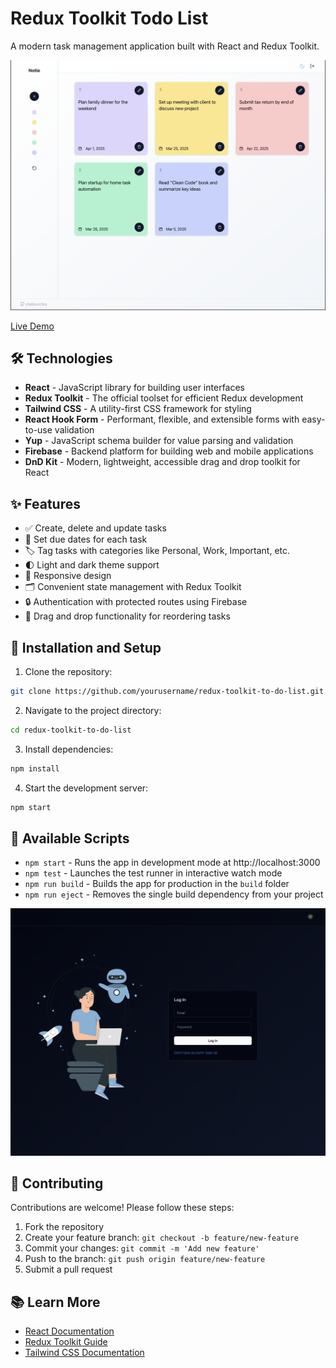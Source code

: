 # Redux Toolkit Todo List

A modern task management application built with React and Redux Toolkit.

![Todo App Screenshot](./public/screenshot.png)

[Live Demo](https://notiee.netlify.app/)

## 🛠 Technologies

- **React** - JavaScript library for building user interfaces
- **Redux Toolkit** - The official toolset for efficient Redux development
- **Tailwind CSS** - A utility-first CSS framework for styling
- **React Hook Form** - Performant, flexible, and extensible forms with easy-to-use validation
- **Yup** - JavaScript schema builder for value parsing and validation
- **Firebase** - Backend platform for building web and mobile applications
- **DnD Kit** - Modern, lightweight, accessible drag and drop toolkit for React

## ✨ Features

- ✅ Create, delete and update tasks
- 📅 Set due dates for each task
- 🏷️ Tag tasks with categories like Personal, Work, Important, etc.
- 🌓 Light and dark theme support
- 📱 Responsive design
- 🗂 Convenient state management with Redux Toolkit
- 🔒 Authentication with protected routes using Firebase
- 🔄 Drag and drop functionality for reordering tasks

## 🚀 Installation and Setup

1. Clone the repository:

```bash
git clone https://github.com/yourusername/redux-toolkit-to-do-list.git
```

2. Navigate to the project directory:

```bash
cd redux-toolkit-to-do-list
```

3. Install dependencies:

```bash
npm install
```

4. Start the development server:

```bash
npm start
```

## 🔧 Available Scripts

- `npm start` - Runs the app in development mode at http://localhost:3000
- `npm test` - Launches the test runner in interactive watch mode
- `npm run build` - Builds the app for production in the `build` folder
- `npm run eject` - Removes the single build dependency from your project

![Todo App Screenshot](./public/screenshot1.png)

## 🤝 Contributing

Contributions are welcome! Please follow these steps:

1. Fork the repository
2. Create your feature branch: `git checkout -b feature/new-feature`
3. Commit your changes: `git commit -m 'Add new feature'`
4. Push to the branch: `git push origin feature/new-feature`
5. Submit a pull request

## 📚 Learn More

- [React Documentation](https://reactjs.org/)
- [Redux Toolkit Guide](https://redux-toolkit.js.org/)
- [Tailwind CSS Documentation](https://tailwindcss.com/docs)
